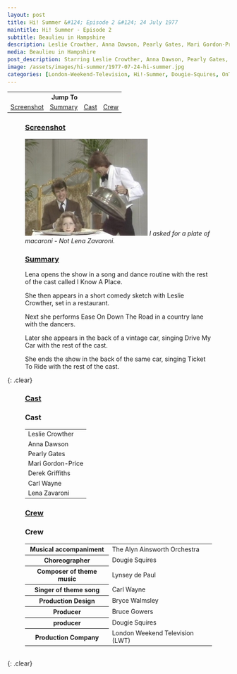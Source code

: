 ```yaml
---
layout: post
title: Hi! Summer &#124; Episode 2 &#124; 24 July 1977
maintitle: Hi! Summer - Episode 2
subtitle: Beaulieu in Hampshire
description: Leslie Crowther, Anna Dawson, Pearly Gates, Mari Gordon-Price, Derek Griffiths, Derek Griffiths, Lena Zavaroni.
media: Beaulieu in Hampshire
post_description: Starring Leslie Crowther, Anna Dawson, Pearly Gates, Mari Gordon-Price, Derek Griffiths, Derek Griffiths, Lena Zavaroni.
image: /assets/images/hi-summer/1977-07-24-hi-summer.jpg
categories: [London-Weekend-Television, Hi!-Summer, Dougie-Squires, OnThisDay24July]
---
```


<table style="text-align:center;">
<tr><th colspan="4">Jump To</th></tr>
<tr>
<td><a href="#screenshot">Screenshot</a></td>
<td><a href="#summary">Summary</a></td>
<td><a href="#cast">Cast</a></td>
<td><a href="#crew">Crew</a></td>
</tr>
</table>

<figure class="fig1">
<h3 id="screenshot"><a href="#screenshot">Screenshot</a></h3>
<img src="/assets/images/hi-summer/1977-07-24-hi-summer.jpg" class="full-width" />
<cite>I asked for a plate of macaroni - Not Lena Zavaroni.</cite>
</figure>

<figure class="fig2">
<h3 id="summary"><a href="#summary">Summary</a></h3>
<p>Lena opens the show in a song and dance routine with the rest of the cast called I Know A Place.</p>
<p>She then appears in a short comedy sketch with Leslie Crowther, set in a restaurant.</p>
<p>Next she performs Ease On Down The Road in a country lane with the dancers.</p>
<p>Later she appears in the back of a vintage car, singing Drive My Car with the rest of the cast.</p>
<p>She ends the show in the back of the same car, singing Ticket To Ride with the rest of the cast.</p>
</figure>

{: .clear}

<figure class="fig3">
<h3 id="cast"><a href="#cast">Cast</a></h3>
<h3>Cast</h3>
<table>
<tr><td>Leslie Crowther</td></tr>
<tr><td>Anna Dawson</td></tr>
<tr><td>Pearly Gates</td></tr>
<tr><td>Mari Gordon-Price</td></tr>
<tr><td>Derek Griffiths</td></tr>
<tr><td>Carl Wayne</td></tr>
<tr><td>Lena Zavaroni</td></tr>
</table>
</figure>

<figure class="fig3">
<h3 id="crew"><a href="#crew">Crew</a></h3>
<h3>Crew</h3>
<table>
<tr><th>Musical accompaniment</th><td>The Alyn Ainsworth Orchestra</td></tr>
<tr><th>Choreographer</th><td>Dougie Squires</td></tr>
<tr><th>Composer of theme music</th><td>Lynsey de Paul</td></tr>
<tr><th>Singer of theme song</th><td>Carl Wayne</td></tr>
<tr><th>Production Design</th><td>Bryce Walmsley</td></tr>
<tr><th>Producer</th><td>Bruce Gowers</td></tr>
<tr><th>producer</th><td>Dougie Squires</td></tr>
<tr><th>Production Company</th><td>London Weekend Television (LWT)</td></tr>
</table>
</figure>

<br />{: .clear}
